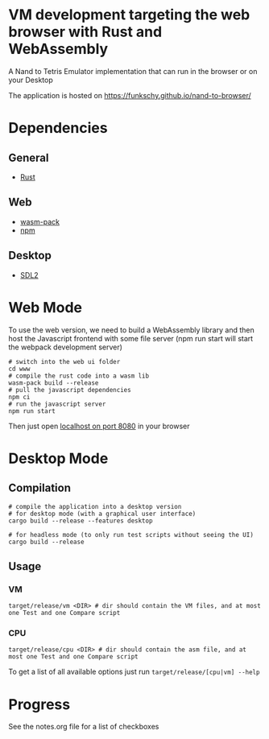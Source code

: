 # VM development targeting the web browser with Rust and WebAssembly

A Nand to Tetris Emulator implementation that can run in the browser or on your Desktop

The application is hosted on https://funkschy.github.io/nand-to-browser/

# Dependencies
## General
- [Rust](https://www.rust-lang.org/)
## Web
- [wasm-pack](https://rustwasm.github.io/wasm-pack/installer/)
- [npm](https://github.com/npm/cli)
## Desktop
- [SDL2](https://www.libsdl.org/)

# Web Mode

To use the web version, we need to build a WebAssembly library and then host the Javascript frontend with some file server (npm run start will start the webpack development server)

``` shell
# switch into the web ui folder
cd www
# compile the rust code into a wasm lib
wasm-pack build --release
# pull the javascript dependencies
npm ci
# run the javascript server
npm run start
```

Then just open [localhost on port 8080](http://localhost:8080) in your browser

# Desktop Mode
## Compilation
``` shell
# compile the application into a desktop version
# for desktop mode (with a graphical user interface)
cargo build --release --features desktop

# for headless mode (to only run test scripts without seeing the UI)
cargo build --release
```

## Usage

### VM
``` shell
target/release/vm <DIR> # dir should contain the VM files, and at most one Test and one Compare script
```

### CPU
``` shell
target/release/cpu <DIR> # dir should contain the asm file, and at most one Test and one Compare script
```

To get a list of all available options just run `target/release/[cpu|vm] --help`

# Progress

See the notes.org file for a list of checkboxes

